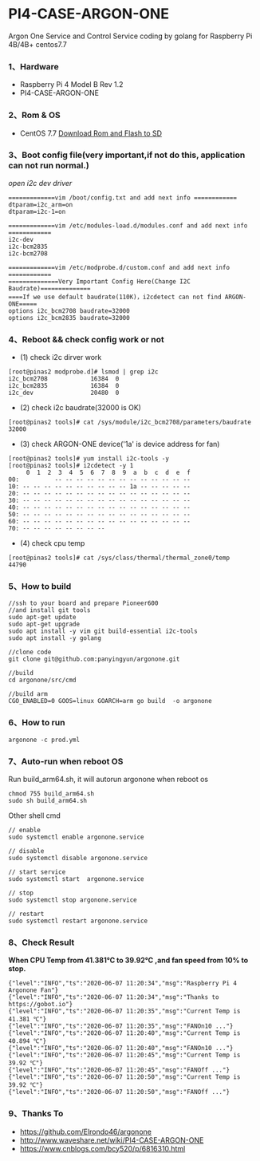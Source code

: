 # PI4-CASE-ARGON-ONE
Argon One Service and Control Service  coding by golang  for Raspberry Pi 4B/4B+ centos7.7

### 1、Hardware 
- Raspberry Pi 4 Model B Rev 1.2
- PI4-CASE-ARGON-ONE

### 2、Rom & OS 
- CentOS 7.7 [Download Rom and Flash to SD](!https://www.michaelapp.com/posts/2018/2018-09-13-%E6%A0%91%E8%8E%93%E6%B4%BE64%E4%BD%8DCentOS%E5%AE%89%E8%A3%85/)

### 3、Boot config file(very important,if not do this, application can not run normal.)

*open i2c dev driver*
```shell
=============vim /boot/config.txt and add next info ============
dtparam=i2c_arm=on
dtparam=i2c-1=on

=============vim /etc/modules-load.d/modules.conf and add next info ============
i2c-dev
i2c-bcm2835
i2c-bcm2708

=============vim /etc/modprobe.d/custom.conf and add next info ============
==============Very Important Config Here(Change I2C Baudrate)==============
====If we use default baudrate(110K)，i2cdetect can not find ARGON-ONE=====
options i2c_bcm2708 baudrate=32000
options i2c_bcm2835 baudrate=32000
```

### 4、Reboot && check config work or not 

 - (1) check i2c dirver work 
```shell
[root@pinas2 modprobe.d]# lsmod | grep i2c
i2c_bcm2708            16384  0 
i2c_bcm2835            16384  0 
i2c_dev                20480  0 
```
 - (2) check i2c baudrate(32000 is OK)
```shell
[root@pinas2 tools]# cat /sys/module/i2c_bcm2708/parameters/baudrate
32000
```

 - (3) check ARGON-ONE device('1a' is device address for fan) 
```shell
[root@pinas2 tools]# yum install i2c-tools -y
[root@pinas2 tools]# i2cdetect -y 1 
     0  1  2  3  4  5  6  7  8  9  a  b  c  d  e  f
00:          -- -- -- -- -- -- -- -- -- -- -- -- -- 
10: -- -- -- -- -- -- -- -- -- -- 1a -- -- -- -- -- 
20: -- -- -- -- -- -- -- -- -- -- -- -- -- -- -- -- 
30: -- -- -- -- -- -- -- -- -- -- -- -- -- -- -- -- 
40: -- -- -- -- -- -- -- -- -- -- -- -- -- -- -- -- 
50: -- -- -- -- -- -- -- -- -- -- -- -- -- -- -- -- 
60: -- -- -- -- -- -- -- -- -- -- -- -- -- -- -- -- 
70: -- -- -- -- -- -- -- --  
```

- (4) check cpu temp 
```shell
[root@pinas2 tools]# cat /sys/class/thermal/thermal_zone0/temp
44790
```

### 5、How to build 

```shell
//ssh to your board and prepare Pioneer600
//and install git tools 
sudo apt-get update
sudo apt-get upgrade
sudo apt install -y vim git build-essential i2c-tools
sudo apt install -y golang

//clone code 
git clone git@github.com:panyingyun/argonone.git

//build 
cd argonone/src/cmd

//build arm
CGO_ENABLED=0 GOOS=linux GOARCH=arm go build  -o argonone
```


### 6、How to run 

```shell
argonone -c prod.yml
```

### 7、Auto-run when reboot OS 

Run build_arm64.sh, it will autorun argonone when reboot os
```shell
chmod 755 build_arm64.sh 
sudo sh build_arm64.sh 
```

Other shell cmd 
```shell
// enable 
sudo systemctl enable argonone.service

// disable 
sudo systemctl disable argonone.service

// start service 
sudo systemctl start  argonone.service

// stop 
sudo systemctl stop argonone.service

// restart 
sudo systemctl restart argonone.service
```

### 8、Check Result

**When CPU Temp from 41.381℃ to 39.92℃ ,and fan speed from 10% to stop.**

```shell
{"level":"INFO","ts":"2020-06-07 11:20:34","msg":"Raspberry Pi 4 Argonone Fan"}
{"level":"INFO","ts":"2020-06-07 11:20:34","msg":"Thanks to https://gobot.io"}
{"level":"INFO","ts":"2020-06-07 11:20:35","msg":"Current Temp is 41.381 ℃"}
{"level":"INFO","ts":"2020-06-07 11:20:35","msg":"FANOn10 ..."}
{"level":"INFO","ts":"2020-06-07 11:20:40","msg":"Current Temp is 40.894 ℃"}
{"level":"INFO","ts":"2020-06-07 11:20:40","msg":"FANOn10 ..."}
{"level":"INFO","ts":"2020-06-07 11:20:45","msg":"Current Temp is 39.92 ℃"}
{"level":"INFO","ts":"2020-06-07 11:20:45","msg":"FANOff ..."}
{"level":"INFO","ts":"2020-06-07 11:20:50","msg":"Current Temp is 39.92 ℃"}
{"level":"INFO","ts":"2020-06-07 11:20:50","msg":"FANOff ..."}
```

### 9、Thanks To

- https://github.com/Elrondo46/argonone
- http://www.waveshare.net/wiki/PI4-CASE-ARGON-ONE
- https://www.cnblogs.com/bcy520/p/6816310.html

